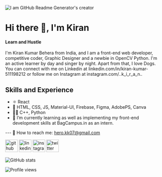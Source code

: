 ![I am GitHub Readme Generator's creator](https://media-exp1.licdn.com/dms/image/C4E16AQFSxrgnPKxnXw/profile-displaybackgroundimage-shrink_200_800/0/1626780178101?e=1639612800&v=beta&t=DoQTol4FvysK_4I3VrNEIjznOrSdgDfN57p8gpOqF8o)

# Hi there 👋, I'm Kiran
#### Learn and Hustle

I'm Kiran Kumar Behera from India, and I am a front-end web developer, competitive coder, Graphic Designer and a newbie in OpenCV Python. I'm an active learner by day and singer by night. Apart from that, I love Dogs. You can connect with me on Linkedin at linkedin.com/in/kiran-kumar-511198212 or follow me on Instagram at instagram.com/_._.k_i_r_a_n._._

## Skills and Experience
* ⚛ React
* 🎨 HTML, CSS, JS, Material-UI, Firebase, Figma, AdobePS, Canva
* 👩‍💻 C++, Python
* 🌱 I’m currently learning as well as implementing my front-end development skills at BagCampus.in as an intern. 

 
--- 📧 How to reach me: hero.kk07@gmail.com 


[<img src='https://cdn.jsdelivr.net/npm/simple-icons@3.0.1/icons/github.svg' alt='github' height='40'>](https://github.com/KiranKumarBehera)  [<img src='https://cdn.jsdelivr.net/npm/simple-icons@3.0.1/icons/linkedin.svg' alt='linkedin' height='40'>](https://www.linkedin.com/in/kiran-kumar-511198212/)  [<img src='https://cdn.jsdelivr.net/npm/simple-icons@3.0.1/icons/instagram.svg' alt='instagram' height='40'>](https://www.instagram.com/_._.k_i_r_a_n._._/)  [<img src='https://cdn.jsdelivr.net/npm/simple-icons@3.0.1/icons/twitter.svg' alt='twitter' height='40'>](https://twitter.com/@Kiran_KuB)  

![GitHub stats](https://github-readme-stats.vercel.app/api?username=KiranKumarBehera&show_icons=true)  

![Profile views](https://gpvc.arturio.dev/KiranKumarBehera)  
